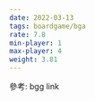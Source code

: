 ```yaml
---
date: 2022-03-13
tags: boardgame/bga
rate: 7.8
min-player: 1
max-player: 4
weight: 3.81
---
```


參考: bgg link